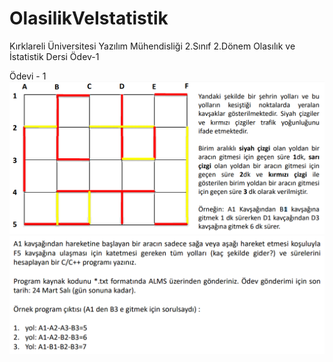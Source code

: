 # OlasilikVeIstatistik
Kırklareli Üniversitesi Yazılım Mühendisliği 2.Sınıf 2.Dönem Olasılık ve İstatistik Dersi Ödev-1

Ödevi - 1 
![](https://github.com/ahm3tcelik/OlasilikVeIstatistik/blob/master/page1.PNG)
![](https://github.com/ahm3tcelik/OlasilikVeIstatistik/blob/master/page2.PNG)
